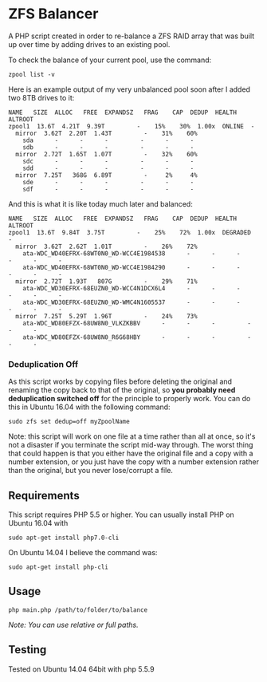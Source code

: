 ZFS Balancer
============

A PHP script created in order to re-balance a ZFS RAID array that was built up over time by adding drives to an existing pool.

To check the balance of your current pool, use the command:

```
zpool list -v
```

Here is an example output of my very unbalanced pool soon after I added two 8TB drives to it:

```
NAME   SIZE  ALLOC   FREE  EXPANDSZ   FRAG    CAP  DEDUP  HEALTH  ALTROOT
zpool1  13.6T  4.21T  9.39T         -    15%    30%  1.00x  ONLINE  -
  mirror  3.62T  2.20T  1.43T         -    31%    60%
    sda      -      -      -         -      -      -
    sdb      -      -      -         -      -      -
  mirror  2.72T  1.65T  1.07T         -    32%    60%
    sdc      -      -      -         -      -      -
    sdd      -      -      -         -      -      -
  mirror  7.25T   368G  6.89T         -     2%     4%
    sde      -      -      -         -      -      -
    sdf      -      -      -         -      -      -
```

And this is what it is like today much later and balanced:

```
NAME   SIZE  ALLOC   FREE  EXPANDSZ   FRAG    CAP  DEDUP  HEALTH  ALTROOT
zpool1  13.6T  9.84T  3.75T         -    25%    72%  1.00x  DEGRADED  -
  mirror  3.62T  2.62T  1.01T         -    26%    72%
    ata-WDC_WD40EFRX-68WT0N0_WD-WCC4E1984538      -      -      -         -      -      -
    ata-WDC_WD40EFRX-68WT0N0_WD-WCC4E1984290      -      -      -         -      -      -
  mirror  2.72T  1.93T   807G         -    29%    71%
    ata-WDC_WD30EFRX-68EUZN0_WD-WCC4N1DCX6L4      -      -      -         -      -      -
    ata-WDC_WD30EFRX-68EUZN0_WD-WMC4N1605537      -      -      -         -      -      -
  mirror  7.25T  5.29T  1.96T         -    24%    73%
    ata-WDC_WD80EFZX-68UW8N0_VLKZKBBV      -      -      -         -      -      -
    ata-WDC_WD80EFZX-68UW8N0_R6G68HBY      -      -      -         -      -      -
```

### Deduplication Off
As this script works by copying files before deleting the original and renaming the copy back to that of the original, so **you probably need deduplication switched off** for the principle to properly work. You can do this in Ubuntu 16.04 with the following command:

```
sudo zfs set dedup=off myZpoolName
```

Note: this script will work on one file at a time rather than all at once, so it's not a disaster if you terminate the script mid-way through. The worst thing that could happen is that you either have the original file and a copy with a number extension, or you just have the copy with a number extension rather than the original, but you never lose/corrupt a file.

## Requirements
This script requires PHP 5.5 or higher. You can usually install PHP on Ubuntu 16.04 with

```
sudo apt-get install php7.0-cli
```

On Ubuntu 14.04 I believe the command was:
```
sudo apt-get install php-cli
```

## Usage
```
php main.php /path/to/folder/to/balance
```
*Note: You can use relative or full paths.*

## Testing
Tested on Ubuntu 14.04 64bit with php 5.5.9
